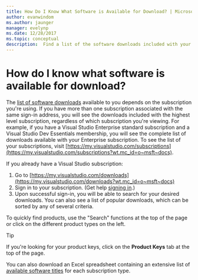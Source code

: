 ```yaml
---
title: How Do I Know What Software is Available for Download? | Microsoft Docs
author: evanwindom
ms.author: jaunger
manager: evelynp
ms.date: 12/28/2017
ms.topic: conceptual
description:  Find a list of the software downloads included with your Visual Studio subscription.
---
```


# How do I know what software is available for download?

The [list of software downloads](http://download.microsoft.com/download/1/5/4/15454442-CF17-47B9-A65D-DF84EF88511B/Visual_Studio_by_Subscription_Level.xlsx) available to you depends on the subscription you're using.  If you have more than one subscription associated with the same sign-in address, you will see the downloads included with the highest level subscription, regardless of which subscription you're viewing.  For example, if you have a Visual Studio Enterprise standard subscription and a Visual Studio Dev Essentials membership, you will see the complete list of downloads available with your Enterprise subscription.  To see the list of your subscriptions, visit [https://my.visualstudio.com/subscriptions](https://my.visualstudio.com/subscriptions?wt.mc_id=o~msft~docs).

If you already have a Visual Studio subscription:
1. Go to [https://my.visualstudio.com/downloads](https://my.visualstudio.com/downloads?wt.mc_id=o~msft~docs)
2. Sign in to your subscription.  (Get help [signing in](signing-in.md).)
3. Upon successful sign-in, you will be able to search for your desired downloads.  You can also see a list of popular downloads, which can be sorted by any of several criteria.

To quickly find products, use the "Search" functions at the top of the page or click on the different product types on the left.

> [!TIP]
> If you're looking for your product keys, click on the **Product Keys** tab at the top of the page.

You can also download an Excel spreadsheet containing an extensive list of [available software titles](http://download.microsoft.com/download/1/5/4/15454442-CF17-47B9-A65D-DF84EF88511B/Visual_Studio_by_Subscription_Level.xlsx) for each subscription type.
